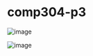 # comp304-p3

![image](https://user-images.githubusercontent.com/73112307/211784708-53b34808-36f2-494c-9fe6-1249eb0e52cf.png)

![image](https://user-images.githubusercontent.com/73112307/211784783-fcd665cf-df77-41b6-a30b-fea6156a41da.png)
